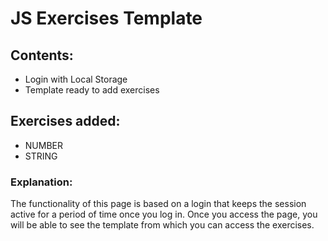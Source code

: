 <h1>JS Exercises Template</h1>

<h2>Contents:</h2>
<ul>
  <li>Login with Local Storage</li>
  <li>Template ready to add exercises</li>
</ul>

<h2>Exercises added:</h2>
<ul>
  <li>NUMBER</li>
  <li>STRING</li>
</ul>

<h3>Explanation:</h3>
<p>The functionality of this page is based on a login that keeps the session active for a period of time once you log in. Once you access the page, you will be able to see the template from which you can access the exercises.</p>